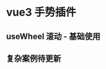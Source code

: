 # vue3 手势插件

## useWheel 滚动 - 基础使用

<preview path="@demo/useWheel/src/app.vue" title="useWheel" description="vue3 滚动，简单使用案例" />

## 复杂案例待更新
